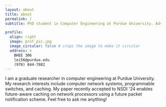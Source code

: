 ```yaml
---
layout: about
title: about
permalink: /
subtitle: PhD student in Computer Engineering at Purdue University. Advised by Dr. Vishal Shrivastav.

profile:
  align: right
  image: prof_pic.jpg
  image_circular: false # crops the image to make it circular
  address: >
    BHEE 306
    lei56@purdue.edu
    (978) 844-7882
---
```


I am a graduate researcher in computer engineering at Purdue University. My research interests include computer network systems, programmable switches, and caching. My paper recently accepted to NSDI '24 enables future-aware caching on network processors using a future packet notification scheme. Feel free to ask me anything! 